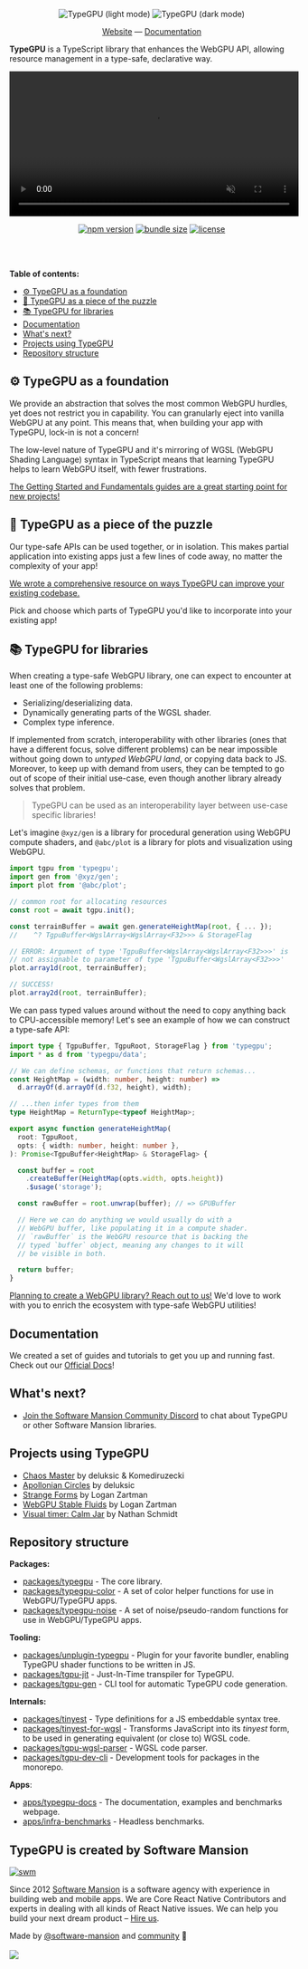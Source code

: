 <div align="center">

![TypeGPU (light mode)](./apps/typegpu-docs/public/typegpu-logo-light.svg#gh-light-mode-only)
![TypeGPU (dark mode)](./apps/typegpu-docs/public/typegpu-logo-dark.svg#gh-dark-mode-only)

[Website](https://docs.swmansion.com/TypeGPU) — [Documentation](https://docs.swmansion.com/TypeGPU/getting-started)

</div>

**TypeGPU** is a TypeScript library that enhances the WebGPU API, allowing resource management in a type-safe, declarative way.

<div align="center">
<video width="512" autoplay muted loop playsinline src="https://github.com/user-attachments/assets/5bca716d-477d-44a1-a839-5df0c8d9044c"></video>

<!-- automd:badges color="plum" license name="typegpu" bundlephobia no-npmDownloads -->

[![npm version](https://img.shields.io/npm/v/typegpu?color=plum)](https://npmjs.com/package/typegpu)
[![bundle size](https://img.shields.io/bundlephobia/minzip/typegpu?color=plum)](https://bundlephobia.com/package/typegpu)
[![license](https://img.shields.io/github/license/software-mansion/TypeGPU?color=plum)](https://github.com/software-mansion/TypeGPU/blob/main/LICENSE)

<!-- /automd -->

</div>

<br>
<br>

**Table of contents:**
- [⚙️ TypeGPU as a foundation](#⚙️-typegpu-as-a-foundation)
- [🧩 TypeGPU as a piece of the puzzle](#🧩-typegpu-as-a-piece-of-the-puzzle)
- [📚 TypeGPU for libraries](#📚-typegpu-for-libraries)
- [Documentation](#documentation)
- [What's next?](#whats-next)
- [Projects using TypeGPU](#projects-using-typegpu)
- [Repository structure](#repository-structure)

## ⚙️ TypeGPU as a foundation

We provide an abstraction that solves the most common WebGPU hurdles, yet does not restrict you in capability.
You can granularly eject into vanilla WebGPU at any point. This means that, when building your app with TypeGPU,
lock-in is not a concern!

The low-level nature of TypeGPU and it's mirroring of WGSL (WebGPU Shading Language) syntax in TypeScript means
that learning TypeGPU helps to learn WebGPU itself, with fewer frustrations.

[The Getting Started and Fundamentals guides are a great starting point for new projects!](https://docs.swmansion.com/TypeGPU/getting-started/)

## 🧩 TypeGPU as a piece of the puzzle

Our type-safe APIs can be used together, or in isolation. This makes partial application into existing apps just a few lines of code away, no matter the complexity of your app!

[We wrote a comprehensive resource on ways TypeGPU can improve your existing codebase.](https://docs.swmansion.com/TypeGPU/integration/webgpu-interoperability/)

Pick and choose which parts of TypeGPU you'd like to incorporate into your existing app!

## 📚 TypeGPU for libraries

When creating a type-safe WebGPU library, one can expect to encounter at least one of the following problems:
- Serializing/deserializing data.
- Dynamically generating parts of the WGSL shader.
- Complex type inference.

If implemented from scratch, interoperability with other libraries (ones that have a different focus, solve different problems) can be near impossible without going down to *untyped WebGPU land*, or copying data back to JS. Moreover, to keep up with demand from users, they can be tempted to go out of scope of their initial use-case, even though another library already solves that problem.

> TypeGPU can be used as an interoperability layer between use-case specific libraries!

Let's imagine `@xyz/gen` is a library for procedural generation using WebGPU compute shaders, and `@abc/plot` is a library for plots and visualization using WebGPU.

```ts
import tgpu from 'typegpu';
import gen from '@xyz/gen';
import plot from '@abc/plot';

// common root for allocating resources
const root = await tgpu.init();

const terrainBuffer = await gen.generateHeightMap(root, { ... });
//    ^? TgpuBuffer<WgslArray<WgslArray<F32>>> & StorageFlag

// ERROR: Argument of type 'TgpuBuffer<WgslArray<WgslArray<F32>>>' is
// not assignable to parameter of type 'TgpuBuffer<WgslArray<F32>>>'
plot.array1d(root, terrainBuffer);

// SUCCESS!
plot.array2d(root, terrainBuffer);
```

We can pass typed values around without the need to copy anything back to CPU-accessible memory! Let's see an example of how we can construct a type-safe API:

```ts
import type { TgpuBuffer, TgpuRoot, StorageFlag } from 'typegpu';
import * as d from 'typegpu/data';

// We can define schemas, or functions that return schemas...
const HeightMap = (width: number, height: number) =>
  d.arrayOf(d.arrayOf(d.f32, height), width);

// ...then infer types from them
type HeightMap = ReturnType<typeof HeightMap>;

export async function generateHeightMap(
  root: TgpuRoot,
  opts: { width: number, height: number },
): Promise<TgpuBuffer<HeightMap> & StorageFlag> {

  const buffer = root
    .createBuffer(HeightMap(opts.width, opts.height))
    .$usage('storage');

  const rawBuffer = root.unwrap(buffer); // => GPUBuffer

  // Here we can do anything we would usually do with a
  // WebGPU buffer, like populating it in a compute shader.
  // `rawBuffer` is the WebGPU resource that is backing the
  // typed `buffer` object, meaning any changes to it will
  // be visible in both.

  return buffer;
}
```

[Planning to create a WebGPU library? Reach out to us!](https://discord.gg/8jpfgDqPcM) We'd love to work with you to enrich the ecosystem with type-safe WebGPU utilities!

## Documentation

We created a set of guides and tutorials to get you up and running fast. Check out our [Official Docs](https://docs.swmansion.com/TypeGPU/getting-started)!

## What's next?

- [Join the Software Mansion Community Discord](https://discord.gg/8jpfgDqPcM) to chat about TypeGPU or other Software Mansion libraries.

## Projects using TypeGPU

<!-- automd:file src="./projects-using-typegpu.md" -->

- [Chaos Master](https://chaos-master.vercel.app) by deluksic & Komediruzecki
- [Apollonian Circles](https://deluksic.github.io/apollonian-circles/) by deluksic
- [Strange Forms](https://github.com/loganzartman/strangeforms) by Logan Zartman
- [WebGPU Stable Fluids](https://github.com/loganzartman/webgpu-stable-fluids) by Logan Zartman
- [Visual timer: Calm Jar](https://apps.apple.com/us/app/visual-timer-calm-jar/id6741375962) by Nathan Schmidt

<!-- /automd -->

## Repository structure
**Packages:**

- [packages/typegpu](/packages/typegpu) - The core library.
- [packages/typegpu-color](/packages/typegpu-color) - A set of color helper functions for use in WebGPU/TypeGPU apps.
- [packages/typegpu-noise](/packages/typegpu-noise) - A set of noise/pseudo-random functions for use in WebGPU/TypeGPU apps.

**Tooling:**
- [packages/unplugin-typegpu](/packages/unplugin-typegpu) - Plugin for your favorite bundler, enabling TypeGPU shader functions to be written in JS.
- [packages/tgpu-jit](/packages/tgpu-jit) - Just-In-Time transpiler for TypeGPU.
- [packages/tgpu-gen](/packages/tgpu-gen) - CLI tool for automatic TypeGPU code generation.

**Internals:**
- [packages/tinyest](/packages/tinyest) - Type definitions for a JS embeddable syntax tree.
- [packages/tinyest-for-wgsl](/packages/tinyest-for-wgsl) - Transforms JavaScript into its *tinyest* form, to be used in generating equivalent (or close to) WGSL code.
- [packages/tgpu-wgsl-parser](/packages/tgpu-wgsl-parser) - WGSL code parser.
- [packages/tgpu-dev-cli](/packages/tgpu-dev-cli) - Development tools for packages in the monorepo.

**Apps**:
- [apps/typegpu-docs](/apps/typegpu-docs) - The documentation, examples and benchmarks webpage.
- [apps/infra-benchmarks](/apps/infra-benchmarks) - Headless benchmarks.

## TypeGPU is created by Software Mansion

[![swm](https://logo.swmansion.com/logo?color=white&variant=desktop&width=150&tag=typegpu-github 'Software Mansion')](https://swmansion.com)

Since 2012 [Software Mansion](https://swmansion.com) is a software agency with experience in building web and mobile apps. We are Core React Native Contributors and experts in dealing with all kinds of React Native issues. We can help you build your next dream product – [Hire us](https://swmansion.com/contact/projects?utm_source=typegpu&utm_medium=readme).

<!-- automd:contributors author="software-mansion" -->

Made by [@software-mansion](https://github.com/software-mansion) and [community](https://github.com/software-mansion/TypeGPU/graphs/contributors) 💛
<br><br>
<a href="https://github.com/software-mansion/TypeGPU/graphs/contributors">
<img src="https://contrib.rocks/image?repo=software-mansion/TypeGPU" />
</a>

<!-- /automd -->
